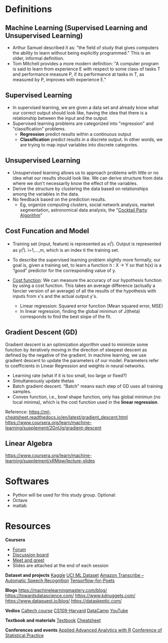 # Definitions 

## Machine Learning (Supervised Learning and Unsupervised Learning)

  - Arthur Samuel described it as: "the field of study that gives computers the ability to learn without being explicitly programmed." This is an older, informal definition.
  - Tom Mitchell provides a more modern definition: "A computer program is said to learn from experience E with respect to some class of tasks T and performance measure P, if its performance at tasks in T, as measured by P, improves with experience E."

## Supervised Learning 
  - In supervised learning, we are given a data set and already know what our correct output should look like, having the idea that there is a relationship between the input and the output.
  - Supervised learning problems are categorized into "regression" and "classification" problems. 
    - **Regression** predict results within a continuous output
    - **Classification** predict results in a discrete output. In other words, we are trying to map input variables into discrete categories. 
   

## Unsupervised Learning
  - Unsupervised learning allows us to approach problems with little or no idea what our results should look like. We can derive structure from data where we don't necessarily know the effect of the variables.
  - Derive the structure by clustering the data based on relationships among the variables in the data.
  - No feedback based on the prediction results.
    - Eg, organize computing clusters, social network analysis, market segmentation, astronomical data analysis, the "[Cocktail Party Algorithm](https://en.wikipedia.org/wiki/Cocktail_party_effect)"

## Cost Funcation and Model

- Training set (input, feature) is represented as x(<sup>i</sup>). Output is represented as y(<sup>i</sup>). i=1,...,m, which is an index ti the training set. 
- To describe the supervised learning problem slightly more formally, our goal is, given a training set, to learn a function h : X → Y so that h(x) is a “good” predictor for the corresponding value of y. 

- [Cost function](https://www.coursera.org/learn/machine-learning/supplement/u3qF5/cost-function-intuition-i): We can measure the accuracy of our hypothesis function by using a cost function. This takes an average difference (actually a fancier version of an average) of all the results of the hypothesis with inputs from x's and the actual output y's.
  - Linear regression: Squared error function (Mean squared error, MSE)
  - In linear regression, finding the global minimun of J(theta) corresponds to find the best slope of the fit.  

## Gradient Descent (GD)

Gradient descent is an optimization algorithm used to minimize some function by iteratively moving in the direction of steepest descent as defined by the negative of the gradient. In machine learning, we use gradient descent to update the parameters of our model. Parameters refer to coefficients in Linear Regression and weights in neural networks.
  - Learning rate (what if it is too small, too large or fixed?)
  - Simultaneously update thetas
  - Batch gradient descent. "Batch" means each step of GD uses all training samples.
  - Convex function, i.e., bowl shape function, only has global minimun (no local minima), which is the cost function used in the **linear regression**.
  

 
Reference: https://ml-cheatsheet.readthedocs.io/en/latest/gradient_descent.html
https://www.coursera.org/learn/machine-learning/supplement/2GnUg/gradient-descent


 ## Linear Algebra
 
 https://www.coursera.org/learn/machine-learning/supplement/xRMqw/lecture-slides
 
 
# Softwares 

  - Python will be used for this study group.
Optional:
  - Octave 
  - matlab
    
   
# Resources 

**Coursera**
  - [Forum](https://www.coursera.org/learn/machine-learning/discussions/weeks)
  - [Discussion board](https://www.coursera.org/learn/machine-learning/discussions)
  - [Meet and greet](https://www.coursera.org/learn/machine-learning/discussions/forums/FsTdcb2TEeS_cyIACw-CIA?page=1&sort=lastActivityAtDesc)
  - Slides are attached at the end of each session

**Dataset and projects**
[Kaggle](https://www.kaggle.com)
[UCI ML Dataset](http://archive.ics.uci.edu/ml/index.php)
[Amazon Transcribe – Automatic Speech Recognition](https://aws.amazon.com/transcribe/)
[Tensorflow-for-Poets](https://codelabs.developers.google.com/codelabs/tensorflow-for-poets/#5) 

**Blogs**
https://machinelearningmastery.com/blog/
https://towardsdatascience.com/
https://www.kdnuggets.com/
https://www.dataquest.io/blog/
https://dataskeptic.com/

**Vedios**
[Caltech course](https://work.caltech.edu/telecourse.html)
[CS109-Harvard](http://cs109.github.io/2015/pages/videos.html)
[DataCamp](https://www.datacamp.com/)
[YouTube](https://www.youtube.com/user/kaggledotcom/playlists)

**Textbook and materials**
[Textbook](https://web.stanford.edu/~hastie/Papers/ESLII.pdf)
[Cheatsheet](https://stanford.edu/~shervine/teaching/cs-229/cheatsheet-supervised-learning)

**Conferences and events**
[Applied Advanced Analytics with R](http://www.cvent.com/events/applied-advanced-analytics-with-r-feb-28-mar-1-2019/event-summary-37ae6734473a4c079aabbb6506b22bdf.aspx)
[Conference of Statistical Practice](https://ww2.amstat.org/meetings/csp/2019/index.cfm)


  

